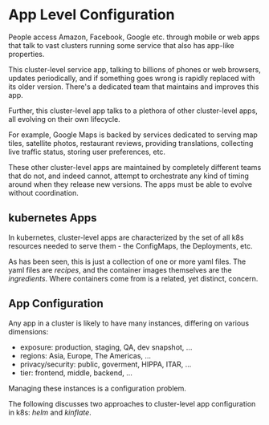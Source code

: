 # App Level Configuration

People access Amazon, Facebook, Google etc. through
mobile or web apps that talk to vast clusters running
some service that also has app-like properties.

This cluster-level service app, talking to billions of
phones or web browsers, updates periodically, and if
something goes wrong is rapidly replaced with its older
version.  There's a dedicated team that maintains and
improves this app.

Further, this cluster-level app talks to a plethora of
other cluster-level apps, all evolving on their own
lifecycle.

For example, Google Maps is backed by
services dedicated to serving map tiles, satellite
photos, restaurant reviews, providing translations,
collecting live traffic status, storing user
preferences, etc.

These other cluster-level apps are maintained by
completely different teams that do not, and indeed
cannot, attempt to orchestrate any kind of timing
around when they release new versions.  The apps
must be able to evolve without coordination.

## kubernetes Apps

In kubernetes, cluster-level apps are characterized by
the set of all k8s resources needed to serve them - the
ConfigMaps, the Deployments, etc.

As has been seen, this is just a collection of one or
more yaml files.  The yaml files are _recipes_, and the
container images themselves are the _ingredients_.
Where containers come from is a related, yet distinct,
concern.

## App Configuration

Any app in a cluster is likely to have many 
instances, differing on various dimensions:

* exposure: production, staging, QA, dev snapshot, ...
* regions: Asia, Europe, The Americas, ...
* privacy/security:  public, goverment, HIPPA, ITAR, ...
* tier: frontend, middle, backend, ...

Managing these instances is a configuration problem.

The following discusses two approaches to cluster-level
app configuration in k8s: _helm_ and _kinflate_.
